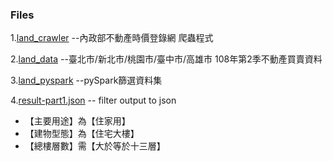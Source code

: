 ### Files 

1.[land_crawler](https://github.com/Lin8823/Lin/blob/main/%E4%B8%80%E9%A8%B0%E8%B3%87%E8%A8%8A/land_crawler.py) --內政部不動產時價登錄網 爬蟲程式  

2.[land_data](https://github.com/Lin8823/Lin/tree/main/%E4%B8%80%E9%A8%B0%E8%B3%87%E8%A8%8A/land_data) --臺北市/新北市/桃園市/臺中市/高雄市 108年第2季不動產買賣資料

3.[land_pyspark](https://github.com/Lin8823/Lin/blob/main/%E4%B8%80%E9%A8%B0%E8%B3%87%E8%A8%8A/land_pyspark.py) --pySpark篩選資料集

4.[result-part1.json](https://github.com/Lin8823/Lin/blob/main/%E4%B8%80%E9%A8%B0%E8%B3%87%E8%A8%8A/result-part1.json) -- filter output to json  

* 【主要用途】為【住家用】  
* 【建物型態】為【住宅大樓】  
* 【總樓層數】需【大於等於十三層】
